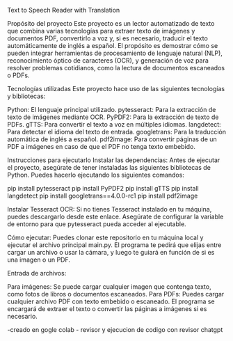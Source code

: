 Text to Speech Reader with Translation

Propósito del proyecto
Este proyecto es un lector automatizado de texto que combina varias tecnologías para extraer texto de imágenes y documentos PDF, convertirlo a voz y, si es necesario, traducir el texto automáticamente de inglés a español. El propósito es demostrar cómo se pueden integrar herramientas de procesamiento de lenguaje natural (NLP), reconocimiento óptico de caracteres (OCR), y generación de voz para resolver problemas cotidianos, como la lectura de documentos escaneados o PDFs.

Tecnologías utilizadas
Este proyecto hace uso de las siguientes tecnologías y bibliotecas:

Python: El lenguaje principal utilizado.
pytesseract: Para la extracción de texto de imágenes mediante OCR.
PyPDF2: Para la extracción de texto de PDFs.
gTTS: Para convertir el texto a voz en múltiples idiomas.
langdetect: Para detectar el idioma del texto de entrada.
googletrans: Para la traducción automática de inglés a español.
pdf2image: Para convertir páginas de un PDF a imágenes en caso de que el PDF no tenga texto embebido.


Instrucciones para ejecutarlo
Instalar las dependencias: Antes de ejecutar el proyecto, asegúrate de tener instaladas las siguientes bibliotecas de Python. Puedes hacerlo ejecutando los siguientes comandos:

pip install pytesseract
pip install PyPDF2
pip install gTTS
pip install langdetect
pip install googletrans==4.0.0-rc1
pip install pdf2image


Instalar Tesseract OCR: Si no tienes Tesseract instalado en tu máquina, puedes descargarlo desde este enlace. 
Asegúrate de configurar la variable de entorno para que pytesseract pueda acceder al ejecutable.

Cómo ejecutar: Puedes clonar este repositorio en tu máquina local y ejecutar el archivo principal main.py. 
El programa te pedirá que elijas entre cargar un archivo o usar la cámara, y luego te guiará en función de si es una imagen o un PDF.

Entrada de archivos:

Para imágenes: Se puede cargar cualquier imagen que contenga texto, como fotos de libros o documentos escaneados.
Para PDFs: Puedes cargar cualquier archivo PDF con texto embebido o escaneado. El programa se encargará de extraer el texto o convertir las páginas a imágenes si es necesario.


-creado en gogle colab - revisor y ejecucion de codigo con revisor chatgpt 
